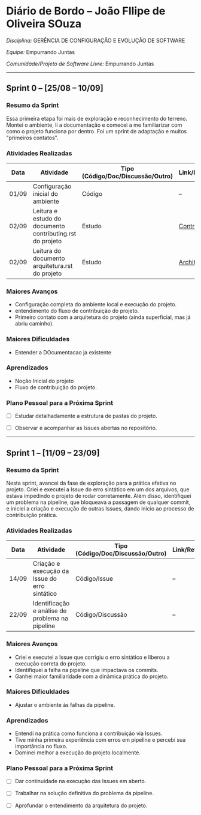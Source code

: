 # Diário de Bordo – João FIlipe de Oliveira SOuza 


*Disciplina:* GERÊNCIA DE CONFIGURAÇÃO E EVOLUÇÃO DE SOFTWARE

*Equipe:* Empurrando Juntas

*Comunidade/Projeto de Software Livre:* Empurrando Juntas

---

## Sprint 0 – \[25/08 – 10/09]

### Resumo da Sprint

Essa primeira etapa foi mais de exploração e reconhecimento do terreno. Montei o ambiente, li a documentação e comecei a me familiarizar com como o projeto funciona por dentro. Foi um sprint de adaptação e muitos "primeiros contatos".
### Atividades Realizadas

| Data  | Atividade                                   | Tipo (Código/Doc/Discussão/Outro) | Link/Referência                                                                              | Status    |
|-------|---------------------------------------------|-----------------------------------|----------------------------------------------------------------------------------------------|-----------|
| 01/09 | Configuração inicial do ambiente            | Código                            | –                                                                                            | Concluído |
| 02/09 | Leitura e estudo do documento contributing.rst do projeto | Estudo                            | [Contributing.rst](https://gitlab.com/gces-ej/ej-application/-/blob/develop/docs/development-guides/pt-br/contributing.rst?ref_type=heads) | Concluído |
| 02/09 | Leitura do documento arquitetura.rst do projeto | Estudo                            | [Architecture.rst](https://gitlab.com/gces-ej/ej-application/-/blob/develop/docs/development-guides/pt-br/architecture.rst?ref_type=heads) | Concluído |

### Maiores Avanços

- Configuração completa do ambiente local e execução do projeto.
- entendimento do fluxo de contribuição do projeto.
- Primeiro contato com a arquitetura do projeto (ainda superficial, mas já abriu caminho).

### Maiores Dificuldades

- Entender a DOcumentacao ja existente


### Aprendizados

- Noção Inicial do projeto
- Fluxo de contribuição do projeto.

### Plano Pessoal para a Próxima Sprint

- [ ] Estudar detalhadamente a estrutura de pastas do projeto.
- [ ] Observar e acompanhar as Issues abertas no repositório.

      
---

## Sprint 1 – \[11/09 – 23/09]

### Resumo da Sprint

Nesta sprint, avancei da fase de exploração para a prática efetiva no projeto. Criei e executei a Issue do erro sintático em um dos arquivos, que estava impedindo o projeto de rodar corretamente. Além disso, identifiquei um problema na pipeline, que bloqueava a passagem de qualquer commit, e iniciei a criação e execução de outras Issues, dando início ao processo de contribuição prática.

### Atividades Realizadas

| Data  | Atividade                                       | Tipo (Código/Doc/Discussão/Outro) | Link/Referência | Status       |
| ----- | ----------------------------------------------- | --------------------------------- | --------------- | ------------ |
| 14/09 | Criação e execução da Issue do erro sintático   | Código/Issue                      | –               | Concluído    |
| 22/09 | Identificação e análise de problema na pipeline | Código/Discussão                  | –               | Em andamento |


### Maiores Avanços

- Criei e executei a Issue que corrigiu o erro sintático e liberou a execução correta do projeto.
- Identifiquei a falha na pipeline que impactava os commits.
- Ganhei maior familiaridade com a dinâmica prática do projeto.


### Maiores Dificuldades

- Ajustar o ambiente às falhas da pipeline.

### Aprendizados

- Entendi na prática como funciona a contribuição via Issues.
- Tive minha primeira experiência com erros em pipeline e percebi sua importância no fluxo.
- Dominei melhor a execução do projeto localmente.

### Plano Pessoal para a Próxima Sprint

- [ ] Dar continuidade na execução das Issues em aberto.
- [ ] Trabalhar na solução definitiva do problema da pipeline.
- [ ] Aprofundar o entendimento da arquitetura do projeto.

      
